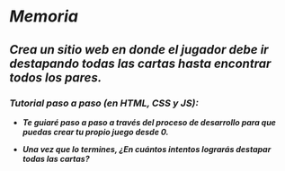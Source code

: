 # **_Memoria_**

## **_Crea un sitio web en donde el jugador debe ir destapando todas las cartas hasta encontrar todos los pares._**

### **_Tutorial paso a paso (en HTML, CSS y JS):_**

- **_Te guiaré paso a paso a través del proceso de desarrollo para que puedas crear tu propio juego desde 0._**
  
- **_Una vez que lo termines, ¿En cuántos intentos lograrás destapar todas las cartas?_**
